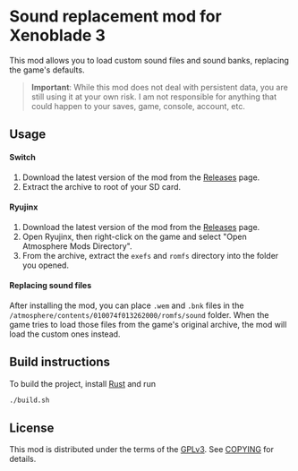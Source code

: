 # Sound replacement mod for Xenoblade 3
This mod allows you to load custom sound files and sound banks, replacing the game's defaults.

> **Important**: While this mod does not deal with persistent data, you are still using it at your own risk. I am
not responsible for anything that could happen to your saves, game, console, account, etc.

## Usage

#### Switch
1. Download the latest version of the mod from the [Releases](https://github.com/RoccoDev/xc3-sound-replace/releases/latest) page.
2. Extract the archive to root of your SD card.

#### Ryujinx
1. Download the latest version of the mod from the [Releases](https://github.com/RoccoDev/xc3-sound-replace/releases/latest) page.
2. Open Ryujinx, then right-click on the game and select "Open Atmosphere Mods Directory".
3. From the archive, extract the `exefs` and `romfs` directory into the folder you opened.

#### Replacing sound files

After installing the mod, you can place `.wem` and `.bnk` files in the `/atmosphere/contents/010074f013262000/romfs/sound` folder.
When the game tries to load those files from the game's original archive, the mod will load the custom ones instead.

## Build instructions
To build the project, install [Rust](https://rustup.rs/) and run
```sh
./build.sh
```

## License
This mod is distributed under the terms of the [GPLv3](https://www.gnu.org/licenses/gpl-3.0.html). See [COPYING](COPYING) for details.

